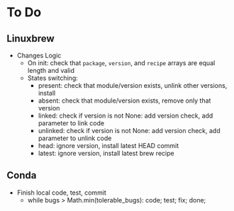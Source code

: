 # To Do #
## Linuxbrew ##
* Changes Logic
    * On init: check that `package`, `version`, and `recipe` arrays are equal length and valid
    * States switching:
        * present:  check that module/version exists, unlink other versions, install
        * absent:   check that module/version exists, remove only that version
        * linked:   check if version is not None: add version check, add parameter to link code
        * unlinked: check if version is not None: add version check, add parameter to unlink code
        * head:     ignore version, install latest HEAD commit
        * latest:   ignore version, install latest brew recipe


## Conda ##
* Finish local code, test, commit
    * while bugs > Math.min(tolerable_bugs): code; test; fix; done;